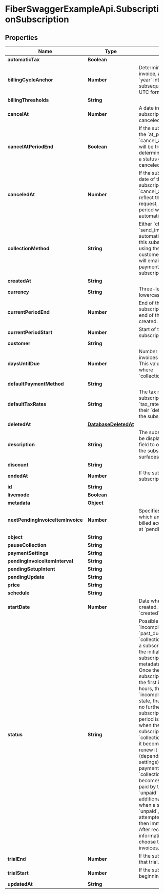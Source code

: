 # FiberSwaggerExampleApi.SubscriptionSubscription

## Properties

Name | Type | Description | Notes
------------ | ------------- | ------------- | -------------
**automaticTax** | **Boolean** |  | [optional] 
**billingCycleAnchor** | **Number** | Determines the date of the first full invoice, and, for plans with &#x60;month&#x60; or &#x60;year&#x60; intervals, the day of the month for subsequent invoices. The timestamp is in UTC format. | [optional] 
**billingThresholds** | **String** |  | [optional] 
**cancelAt** | **Number** | A date in the future at which the subscription will automatically get canceled | [optional] 
**cancelAtPeriodEnd** | **Boolean** | If the subscription has been canceled with the &#x60;at_period_end&#x60; flag set to &#x60;true&#x60;, &#x60;cancel_at_period_end&#x60; on the subscription will be true. You can use this attribute to determine whether a subscription that has a status of active is scheduled to be canceled at the end of the current period. | [optional] 
**canceledAt** | **Number** | If the subscription has been canceled, the date of that cancellation. If the subscription was canceled with &#x60;cancel_at_period_end&#x60;, &#x60;canceled_at&#x60; will reflect the time of the most recent update request, not the end of the subscription period when the subscription is automatically moved to a canceled state. | [optional] 
**collectionMethod** | **String** | Either &#x60;charge_automatically&#x60;, or &#x60;send_invoice&#x60;. When charging automatically, Stripe will attempt to pay this subscription at the end of the cycle using the default source attached to the customer. When sending an invoice, Stripe will email your customer an invoice with payment instructions and mark the subscription as &#x60;active&#x60;. | [optional] 
**createdAt** | **String** |  | [optional] 
**currency** | **String** | Three-letter [ISO currency code](https://www.iso.org/iso-4217-currency-codes.html), in lowercase. Must be a [supported currency](https://stripe.com/docs/currencies). | [optional] 
**currentPeriodEnd** | **Number** | End of the current period that the subscription has been invoiced for. At the end of this period, a new invoice will be created. | [optional] 
**currentPeriodStart** | **Number** | Start of the current period that the subscription has been invoiced for. | [optional] 
**customer** | **String** |  | [optional] 
**daysUntilDue** | **Number** | Number of days a customer has to pay invoices generated by this subscription. This value will be &#x60;null&#x60; for subscriptions where &#x60;collection_method&#x3D;charge_automatically&#x60;. | [optional] 
**defaultPaymentMethod** | **String** |  | [optional] 
**defaultTaxRates** | **String** | The tax rates that will apply to any subscription item that does not have &#x60;tax_rates&#x60; set. Invoices created will have their &#x60;default_tax_rates&#x60; populated from the subscription. | [optional] 
**deletedAt** | [**DatabaseDeletedAt**](DatabaseDeletedAt.md) |  | [optional] 
**description** | **String** | The subscription&#39;s description, meant to be displayable to the customer. Use this field to optionally store an explanation of the subscription for rendering in Stripe surfaces. | [optional] 
**discount** | **String** |  | [optional] 
**endedAt** | **Number** | If the subscription has ended, the date the subscription ended. | [optional] 
**id** | **String** |  | [optional] 
**livemode** | **Boolean** |  | [optional] 
**metadata** | **Object** |  | [optional] 
**nextPendingInvoiceItemInvoice** | **Number** | Specifies the approximate timestamp on which any pending invoice items will be billed according to the schedule provided at &#x60;pending_invoice_item_interval&#x60;. | [optional] 
**object** | **String** |  | [optional] 
**pauseCollection** | **String** |  | [optional] 
**paymentSettings** | **String** |  | [optional] 
**pendingInvoiceItemInterval** | **String** |  | [optional] 
**pendingSetupIntent** | **String** |  | [optional] 
**pendingUpdate** | **String** |  | [optional] 
**price** | **String** |  | [optional] 
**schedule** | **String** |  | [optional] 
**startDate** | **Number** | Date when the subscription was first created. The date might differ from the &#x60;created&#x60; date due to backdating. | [optional] 
**status** | **String** | Possible values are &#x60;incomplete&#x60;, &#x60;incomplete_expired&#x60;, &#x60;trialing&#x60;, &#x60;active&#x60;, &#x60;past_due&#x60;, &#x60;canceled&#x60;, or &#x60;unpaid&#x60;.   For &#x60;collection_method&#x3D;charge_automatically&#x60; a subscription moves into &#x60;incomplete&#x60; if the initial payment attempt fails. A subscription in this state can only have metadata and default_source updated. Once the first invoice is paid, the subscription moves into an &#x60;active&#x60; state. If the first invoice is not paid within 23 hours, the subscription transitions to &#x60;incomplete_expired&#x60;. This is a terminal state, the open invoice will be voided and no further invoices will be generated.   A subscription that is currently in a trial period is &#x60;trialing&#x60; and moves to &#x60;active&#x60; when the trial period is over.   If subscription &#x60;collection_method&#x3D;charge_automatically&#x60; it becomes &#x60;past_due&#x60; when payment to renew it fails and &#x60;canceled&#x60; or &#x60;unpaid&#x60; (depending on your subscriptions settings) when Stripe has exhausted all payment retry attempts.   If subscription &#x60;collection_method&#x3D;send_invoice&#x60; it becomes &#x60;past_due&#x60; when its invoice is not paid by the due date, and &#x60;canceled&#x60; or &#x60;unpaid&#x60; if it is still not paid by an additional deadline after that. Note that when a subscription has a status of &#x60;unpaid&#x60;, no subsequent invoices will be attempted (invoices will be created, but then immediately automatically closed). After receiving updated payment information from a customer, you may choose to reopen and pay their closed invoices. | [optional] 
**trialEnd** | **Number** | If the subscription has a trial, the end of that trial. | [optional] 
**trialStart** | **Number** | If the subscription has a trial, the beginning of that trial. | [optional] 
**updatedAt** | **String** |  | [optional] 


